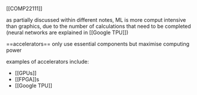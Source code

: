 [[COMP22111]]

as partially discussed within different notes, ML is more comput intensive than graphics, due to the number of calculations that need to be completed (neural networks are explained in [[Google TPU]])

==accelerators== only use essential components but maximise computing power

examples of accelerators include:
- [[GPUs]]
- [[FPGA]]s
- [[Google TPU]]
